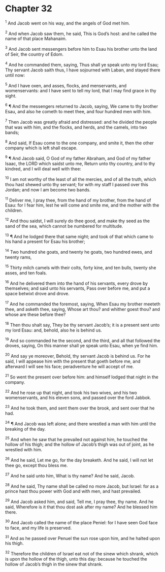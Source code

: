 # Chapter 32

<sup>1</sup> And Jacob went on his way, and the angels of God met him. 

<sup>2</sup> And when Jacob saw them, he said, This is God’s host: and he called the name of that place Mahanaim. 

<sup>3</sup> And Jacob sent messengers before him to Esau his brother unto the land of Seir, the country of Edom. 

<sup>4</sup> And he commanded them, saying, Thus shall ye speak unto my lord Esau; Thy servant Jacob saith thus, I have sojourned with Laban, and stayed there until now: 

<sup>5</sup> And I have oxen, and asses, flocks, and menservants, and womenservants: and I have sent to tell my lord, that I may find grace in thy sight. 

<sup>6</sup> ¶ And the messengers returned to Jacob, saying, We came to thy brother Esau, and also he cometh to meet thee, and four hundred men with him. 

<sup>7</sup> Then Jacob was greatly afraid and distressed: and he divided the people that was with him, and the flocks, and herds, and the camels, into two bands; 

<sup>8</sup> And said, If Esau come to the one company, and smite it, then the other company which is left shall escape. 

<sup>9</sup> ¶ And Jacob said, O God of my father Abraham, and God of my father Isaac, the LORD which saidst unto me, Return unto thy country, and to thy kindred, and I will deal well with thee: 

<sup>10</sup> I am not worthy of the least of all the mercies, and of all the truth, which thou hast shewed unto thy servant; for with my staff I passed over this Jordan; and now I am become two bands. 

<sup>11</sup> Deliver me, I pray thee, from the hand of my brother, from the hand of Esau: for I fear him, lest he will come and smite me, and the mother with the children. 

<sup>12</sup> And thou saidst, I will surely do thee good, and make thy seed as the sand of the sea, which cannot be numbered for multitude. 

<sup>13</sup> ¶ And he lodged there that same night; and took of that which came to his hand a present for Esau his brother; 

<sup>14</sup> Two hundred she goats, and twenty he goats, two hundred ewes, and twenty rams, 

<sup>15</sup> Thirty milch camels with their colts, forty kine, and ten bulls, twenty she asses, and ten foals. 

<sup>16</sup> And he delivered them into the hand of his servants, every drove by themselves; and said unto his servants, Pass over before me, and put a space betwixt drove and drove. 

<sup>17</sup> And he commanded the foremost, saying, When Esau my brother meeteth thee, and asketh thee, saying, Whose art thou? and whither goest thou? and whose are these before thee? 

<sup>18</sup> Then thou shalt say, They be thy servant Jacob’s; it is a present sent unto my lord Esau: and, behold, also he is behind us. 

<sup>19</sup> And so commanded he the second, and the third, and all that followed the droves, saying, On this manner shall ye speak unto Esau, when ye find him. 

<sup>20</sup> And say ye moreover, Behold, thy servant Jacob is behind us. For he said, I will appease him with the present that goeth before me, and afterward I will see his face; peradventure he will accept of me. 

<sup>21</sup> So went the present over before him: and himself lodged that night in the company. 

<sup>22</sup> And he rose up that night, and took his two wives, and his two womenservants, and his eleven sons, and passed over the ford Jabbok. 

<sup>23</sup> And he took them, and sent them over the brook, and sent over that he had. 

<sup>24</sup> ¶ And Jacob was left alone; and there wrestled a man with him until the breaking of the day. 

<sup>25</sup> And when he saw that he prevailed not against him, he touched the hollow of his thigh; and the hollow of Jacob’s thigh was out of joint, as he wrestled with him. 

<sup>26</sup> And he said, Let me go, for the day breaketh. And he said, I will not let thee go, except thou bless me. 

<sup>27</sup> And he said unto him, What is thy name? And he said, Jacob. 

<sup>28</sup> And he said, Thy name shall be called no more Jacob, but Israel: for as a prince hast thou power with God and with men, and hast prevailed. 

<sup>29</sup> And Jacob asked him, and said, Tell me, I pray thee, thy name. And he said, Wherefore is it that thou dost ask after my name? And he blessed him there. 

<sup>30</sup> And Jacob called the name of the place Peniel: for I have seen God face to face, and my life is preserved. 

<sup>31</sup> And as he passed over Penuel the sun rose upon him, and he halted upon his thigh. 

<sup>32</sup> Therefore the children of Israel eat not of the sinew which shrank, which is upon the hollow of the thigh, unto this day: because he touched the hollow of Jacob’s thigh in the sinew that shrank. 


